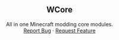 <div id="top"></div>
<div align="center">

<h2 align="center">WCore</h2>

  <p align="center">
    All in one Minecraft modding core modules.
    <br />
    <a href="https://github.com/W-OVERFLOW/W-Core/issues">Report Bug</a>
    ·
    <a href="https://github.com/W-OVERFLOW/W-Core/issues">Request Feature</a>
  </p>
</div>
